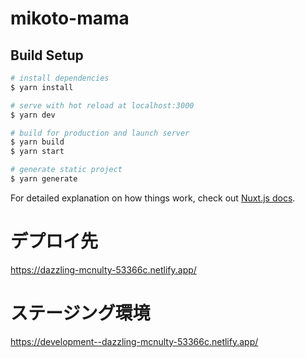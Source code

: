 # mikoto-mama

## Build Setup

```bash
# install dependencies
$ yarn install

# serve with hot reload at localhost:3000
$ yarn dev

# build for production and launch server
$ yarn build
$ yarn start

# generate static project
$ yarn generate
```

For detailed explanation on how things work, check out [Nuxt.js docs](https://nuxtjs.org).

# デプロイ先
https://dazzling-mcnulty-53366c.netlify.app/

# ステージング環境
https://development--dazzling-mcnulty-53366c.netlify.app/